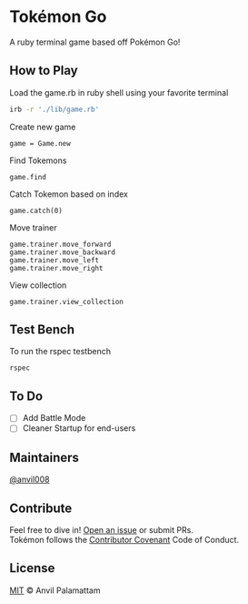 # Tokémon Go

A ruby terminal game based off Pokémon Go!

## How to Play

Load the game.rb in ruby shell using your favorite terminal  
```bash
irb -r './lib/game.rb'  
```

Create new game  
```
game = Game.new
```

Find Tokemons  
```
game.find
```

Catch Tokemon based on index  
```
game.catch(0)
```

Move trainer  
```
game.trainer.move_forward  
game.trainer.move_backward  
game.trainer.move_left  
game.trainer.move_right  
```

View collection  
```
game.trainer.view_collection
```

## Test Bench

To run the rspec testbench  
```
rspec
```

## To Do

- [ ] Add Battle Mode
- [ ] Cleaner Startup for end-users

## Maintainers

[@anvil008](https://github.com/anvil008)

## Contribute

Feel free to dive in! [Open an issue](https://github.com/anvil008/tokemons/issues/new) or submit PRs.  
Tokémon follows the [Contributor Covenant](http://contributor-covenant.org/version/1/3/0/) Code of Conduct.

## License

[MIT](LICENSE) © Anvil Palamattam
